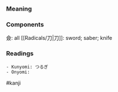 ### Meaning



### Components

僉: all [[Radicals/刀|刀]]: sword; saber; knife

### Readings

```
- Kunyomi: つるぎ
- Onyomi: 
```

#kanji